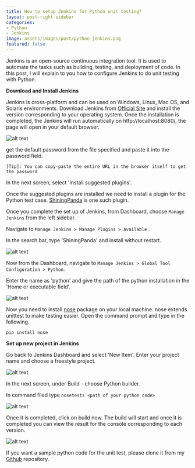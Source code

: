 ```yaml
---
title: How to setup Jenkins for Python unit testing?
layout: post-right-sidebar
categories:
- Python
- Jenkins
image: assets/images/post/python-jenkins.png
featured: false
---
```


Jenkins is an open-source continuous integration tool. It is used to automate the tasks such as building, testing, and deployment of code.
In this post, I will explain to you how to configure Jenkins to do unit testing with Python.

<b>Download and Install Jenkins</b>

Jenkins is cross-platform and can be used on Windows, Linux, Mac OS, and Solaris environments.  Download Jenkins from [Official Site][jekyll-jenkins] and install the version corresponding to your operating system.
Once the installation is completed, the Jenkins will run automatically on http://localhost:8080/, the page will open in your default browser.


![alt text]({{site.baseurl}}/assets/images/post/jenkins-1.png)


get the default password from the file specified and paste it into the password field.

`[Tip]: You can copy-paste the entire URL in the browser itself to get the password`

In the next screen, select 'Install suggested plugins'. 

Once the suggested plugins are installed we need to install a plugin for the Python test case. [ShiningPanda][jekyll-shiningpanda] is one such plugin. 

Once you complete the set up of Jenkins, from Dashboard, choose `Manage Jenkins` from the left sidebar.

Navigate to `Manage Jenkins > Manage Plugins > Available` .

In the search bar, type 'ShiningPanda' and install without restart.

![alt text]({{site.baseurl}}/assets/images/post/jenkins-2.png)


Now from the Dashboard, navigate to `Manage Jenkins > Global Tool Configuration > Python`.

Enter the name as 'python' and give the path of the python installation in the 'Home or executable field'.

![alt text]({{site.baseurl}}/assets/images/post/jenkins-3.png)

Now you need to install [nose][jekyll-nose] package on your local machine. nose extends unittest to make testing easier. Open the command prompt and type in the following.

`pip install nose`

<b>Set up new project in Jenkins</b>

Go back to Jenkins Dashboard and select 'New Item'. Enter your project name and choose a freestyle project.

![alt text]({{site.baseurl}}/assets/images/post/jenkins-4.png)

In the next screen, under Build - choose Python builder.

In command filed type `nosetests <path of your python code>`

![alt text]({{site.baseurl}}/assets/images/post/jenkins-5.png)

Once it is completed, click on build now. The build will start and once it is completed you can view the result for the console corresponding to each version.

![alt text]({{site.baseurl}}/assets/images/post/jenkins-6.png)


If you want a sample python code for the unit test, please clone it from my [Github][jekyll-github] repository. 

[jekyll-jenkins]:https://www.jenkins.io/
[jekyll-shiningpanda]:https://plugins.jenkins.io/shiningpanda/
[jekyll-nose]:https://nose.readthedocs.io/en/latest/
[jekyll-github]:https://github.com/akhilgeo
